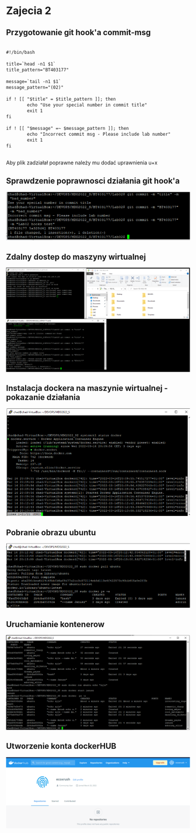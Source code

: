 # Zajecia 2
## Przygotowanie git hook'a commit-msg

```

#!/bin/bash

title=`head -n1 $1`
title_pattern="BT403177"

message=`tail -n1 $1`
message_pattern="(02)"

if ! [[ "$title" = $title_pattern ]]; then
        echo "Use your special number in commit title"
        exit 1
fi

if ! [[ "$message" =~ $message_pattern ]]; then
        echo "Incorrect commit msg - Please include lab number"
        exit 1
fi


```

Aby plik zadziałał poprawne należy mu dodać uprawnienia u+x

## Sprawdzenie poprawnosci działania git hook'a

![hook_screenshot](./Screenshots/Hook_test.PNG)

## Zdalny dostep do maszyny wirtualnej

![ssh_vm_connection](./Screenshots/ssh_VM_connection.PNG)

## Instalacja dockera na maszynie wirtualnej - pokazanie działania

![running_docker](./Screenshots/running_docker.PNG)

## Pobranie obrazu ubuntu

![ubuntu](./Screenshots/pull_ubuntu.PNG)

## Uruchamianie kontenerow

![docker_commands](./Screenshots/komendy_docker.PNG)

## Utworzenie konta dockerHUB

![docker_hub](./Screenshots/docker_hub.PNG)